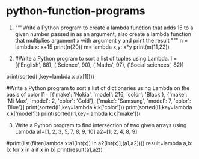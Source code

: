 # python-function-programs
1. """Write a Python program to create a lambda function that adds 15 to a given number passed in as an argument, 
also create a lambda function that multiplies argument x with argument y and print the result
"""
n = lambda x: x+15
print(n(20))
m= lambda x,y: x*y
print(m(11,22))


2. #Write a Python program to sort a list of tuples using Lambda.
l = [('English', 88), ('Science', 90), ('Maths', 97), ('Social sciences', 82)]

print(sorted(l,key=lambda x :(x[1])))


#Write a Python program to sort a list of dictionaries using Lambda on the basis of color
l1= [{'make': 'Nokia', 'model': 216, 'color': 'Black'}, {'make': 'Mi Max', 'model': 2, 'color': 'Gold'}, {'make': 'Samsung', 'model': 7, 'color': 'Blue'}]
print(sorted(l1,key=lambda k:k['color']))
print(sorted(l1,key=lambda k:k['model']))
print(sorted(l1,key=lambda k:k['make']))


3. Write a Python program to find intersection of two given arrays using Lambda
a1=[1, 2, 3, 5, 7, 8, 9, 10]
a2=[1, 2, 4, 8, 9]

#print(list(filter(lambda x:a1[int(x)] in a2[int(x)],(a1,a2))))
result=lambda a,b:[x for x in a if x in b]
print(result(a1,a2))
